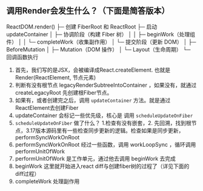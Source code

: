 ## 调用Render会发生什么？（下面是简答版本）
ReactDOM.render()
├─ 创建 FiberRoot 和 ReactRoot
├─ 启动 updateContainer
│   ├─ 协调阶段（构建 Fiber 树）
│   │   ├─ beginWork（处理组件）
│   │   └─ completeWork（收集副作用）
│   └─ 提交阶段（更新 DOM）
│       ├─ BeforeMutation
│       ├─ Mutation（DOM 操作）
│       └─ Layout（生命周期）
└─ 回调函数执行

1. 首先，我们写的是JSX，会被编译成React.createElement. 也就是Render(ReactElement, 节点元素)
2. 判断有没有根节点 legacyRenderSubtreeIntoContainer ，如果没有，就通过 createLegacyRoot 先创建根Fiber节点。
3. 如果有，或者创建完之后，调用 `updateContainer` 方法。就是通过ReactElement去创建Fiber
4. updateContainer 会标记一些优先级，核心是 调用 `scheduleUpdateOnFiber`
5. `scheduleUpdateOnFiber` 做了什么？ 1.检查有没有嵌套，2. 先回溯，找到根节点，3.17版本源码里有一些检查同步更新的逻辑。检查如果是同步更新，performSyncWorkOnRoot
6. performSyncWorkOnRoot 经过一些函数，调用 workLoopSync ，循环调用 performUnitOfWork
7. performUnitOfWork 是工作单元，通过他去调用 beginWork 去完成
8. beginWork 这里就开始进入react diff与创建fiber树的过程了（详见下面的diff过程）
9. completeWork 处理副作用

